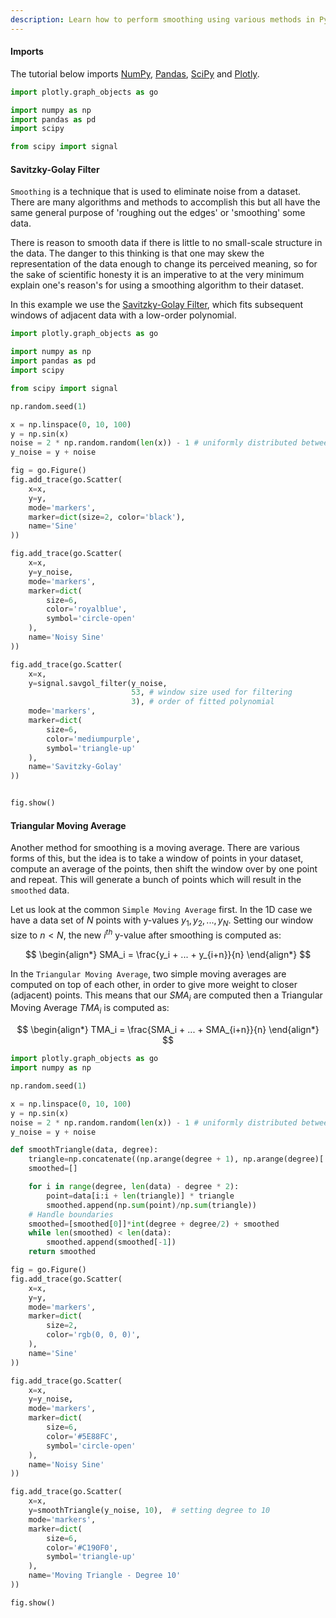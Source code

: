 ```yaml
---
description: Learn how to perform smoothing using various methods in Python.
---
```

#### Imports

The tutorial below imports [NumPy](http://www.numpy.org/), [Pandas](https://pandas.pydata.org/docs/user_guide/10min.html), [SciPy](https://www.scipy.org/) and [Plotly](getting-started.md).

```python
import plotly.graph_objects as go

import numpy as np
import pandas as pd
import scipy

from scipy import signal
```

#### Savitzky-Golay Filter

`Smoothing` is a technique that is used to eliminate noise from a dataset. There are many algorithms and methods to accomplish this but all have the same general purpose of 'roughing out the edges' or 'smoothing' some data.

There is reason to smooth data if there is little to no small-scale structure in the data. The danger to this thinking is that one may skew the representation of the data enough to change its perceived meaning, so for the sake of scientific honesty it is an imperative to at the very minimum explain one's reason's for using a smoothing algorithm to their dataset.

In this example we use the [Savitzky-Golay Filter](https://en.wikipedia.org/wiki/Savitzky%E2%80%93Golay_filter), which fits subsequent windows of adjacent data with a low-order polynomial.

```python
import plotly.graph_objects as go

import numpy as np
import pandas as pd
import scipy

from scipy import signal

np.random.seed(1)

x = np.linspace(0, 10, 100)
y = np.sin(x)
noise = 2 * np.random.random(len(x)) - 1 # uniformly distributed between -1 and 1
y_noise = y + noise

fig = go.Figure()
fig.add_trace(go.Scatter(
    x=x,
    y=y,
    mode='markers',
    marker=dict(size=2, color='black'),
    name='Sine'
))

fig.add_trace(go.Scatter(
    x=x,
    y=y_noise,
    mode='markers',
    marker=dict(
        size=6,
        color='royalblue',
        symbol='circle-open'
    ),
    name='Noisy Sine'
))

fig.add_trace(go.Scatter(
    x=x,
    y=signal.savgol_filter(y_noise,
                           53, # window size used for filtering
                           3), # order of fitted polynomial
    mode='markers',
    marker=dict(
        size=6,
        color='mediumpurple',
        symbol='triangle-up'
    ),
    name='Savitzky-Golay'
))


fig.show()
```

#### Triangular Moving Average

Another method for smoothing is a moving average. There are various forms of this, but the idea is to take a window of points in your dataset, compute an average of the points, then shift the window over by one point and repeat. This will generate a bunch of points which will result in the `smoothed` data.

Let us look at the common `Simple Moving Average` first. In the 1D case we have a data set of $N$ points with y-values $y_1, y_2, ..., y_N$. Setting our window size to $n < N$, the new $i^{th}$ y-value after smoothing is computed as:

$$
\begin{align*}
SMA_i = \frac{y_i + ... + y_{i+n}}{n}
\end{align*}
$$

In the `Triangular Moving Average`, two simple moving averages are computed on top of each other, in order to give more weight to closer (adjacent) points. This means that our $SMA_i$ are computed then a Triangular Moving Average $TMA_i$ is computed as:

$$
\begin{align*}
TMA_i = \frac{SMA_i + ... + SMA_{i+n}}{n}
\end{align*}
$$

```python
import plotly.graph_objects as go
import numpy as np

np.random.seed(1)

x = np.linspace(0, 10, 100)
y = np.sin(x)
noise = 2 * np.random.random(len(x)) - 1 # uniformly distributed between -1 and 1
y_noise = y + noise

def smoothTriangle(data, degree):
    triangle=np.concatenate((np.arange(degree + 1), np.arange(degree)[::-1])) # up then down
    smoothed=[]

    for i in range(degree, len(data) - degree * 2):
        point=data[i:i + len(triangle)] * triangle
        smoothed.append(np.sum(point)/np.sum(triangle))
    # Handle boundaries
    smoothed=[smoothed[0]]*int(degree + degree/2) + smoothed
    while len(smoothed) < len(data):
        smoothed.append(smoothed[-1])
    return smoothed

fig = go.Figure()
fig.add_trace(go.Scatter(
    x=x,
    y=y,
    mode='markers',
    marker=dict(
        size=2,
        color='rgb(0, 0, 0)',
    ),
    name='Sine'
))

fig.add_trace(go.Scatter(
    x=x,
    y=y_noise,
    mode='markers',
    marker=dict(
        size=6,
        color='#5E88FC',
        symbol='circle-open'
    ),
    name='Noisy Sine'
))

fig.add_trace(go.Scatter(
    x=x,
    y=smoothTriangle(y_noise, 10),  # setting degree to 10
    mode='markers',
    marker=dict(
        size=6,
        color='#C190F0',
        symbol='triangle-up'
    ),
    name='Moving Triangle - Degree 10'
))

fig.show()
```
